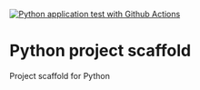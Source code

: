 [![Python application test with Github Actions](https://github.com/felixkluge/scaffold/actions/workflows/main.yml/badge.svg)](https://github.com/felixkluge/scaffold/actions/workflows/main.yml)

# Python project scaffold
Project scaffold for Python
